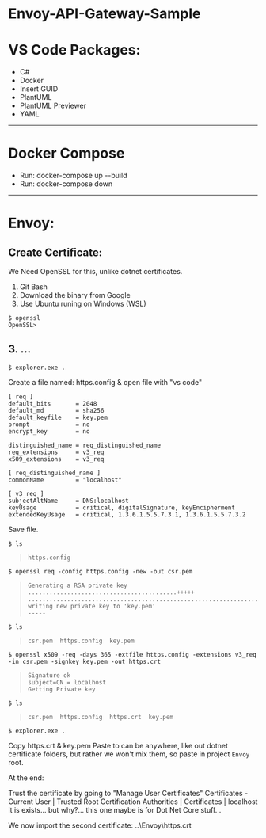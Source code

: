 # Envoy-API-Gateway-Sample

# VS Code Packages:
 - C#
 - Docker
 - Insert GUID
 - PlantUML
 - PlantUML Previewer
 - YAML

--------------------------

# Docker Compose
  - Run: docker-compose up --build
  - Run: docker-compose down

--------------------------

# Envoy:
## Create Certificate:
 We Need OpenSSL for this, unlike dotnet certificates.
 1. Git Bash
 2. Download the binary from Google
 3. Use Ubuntu runing on Windows (WSL)

```
$ openssl
OpenSSL> 

```

## 3. ... 
```
$ explorer.exe .
```

Create a file named: https.config & open file with "vs code"
```
[ req ]
default_bits       = 2048
default_md         = sha256
default_keyfile    = key.pem
prompt             = no
encrypt_key        = no

distinguished_name = req_distinguished_name
req_extensions     = v3_req
x509_extensions    = v3_req

[ req_distinguished_name ]
commonName         = "localhost"

[ v3_req ]
subjectAltName     = DNS:localhost
keyUsage           = critical, digitalSignature, keyEncipherment
extendedKeyUsage   = critical, 1.3.6.1.5.5.7.3.1, 1.3.6.1.5.5.7.3.2 
```
Save file.


```
$ ls
```
>     https.config

```
$ openssl req -config https.config -new -out csr.pem
```
>     Generating a RSA private key
>     ..........................................+++++
>     .........................................................................................................................................+++++
>     writing new private key to 'key.pem'
>     -----

```
$ ls
```
>     csr.pem  https.config  key.pem

```
$ openssl x509 -req -days 365 -extfile https.config -extensions v3_req -in csr.pem -signkey key.pem -out https.crt
```
>     Signature ok
>     subject=CN = localhost
>     Getting Private key

```
$ ls
```
>     csr.pem  https.config  https.crt  key.pem

```
$ explorer.exe .
```

Copy https.crt & key.pem
Paste to can be anywhere, like out dotnet certificate folders, but rather we won't mix them, so paste in project `Envoy` root.


At the end:

Trust the certificate by going to "Manage User Certificates"
Certificates - Current User | Trusted Root Certification Authorities | Certificates | localhost
it is exists... but why?... this one maybe is for Dot Net Core stuff...

We now import the second certificate: ..\Envoy\https.crt